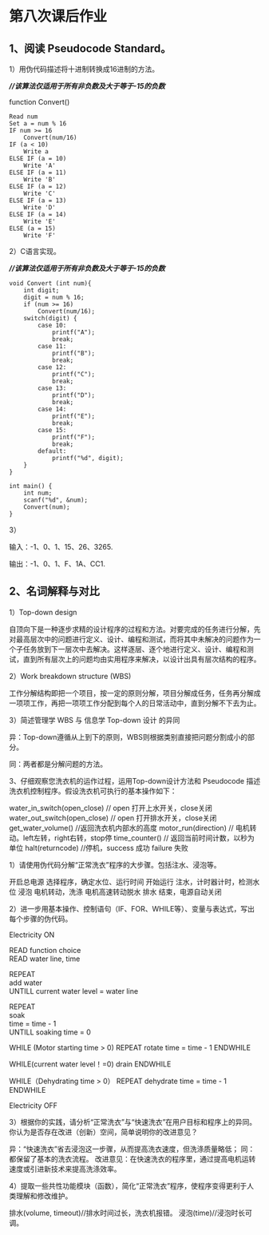 # 第八次课后作业

## **1、阅读 Pseudocode Standard。** 

1）用伪代码描述将十进制转换成16进制的方法。

***//该算法仅适用于所有非负数及大于等于-15的负数***

function Convert()

    Read num
    Set a = num % 16
    IF num >= 16
        Convert(num/16)
    IF (a < 10)
        Write a
    ELSE IF (a = 10)
        Write 'A'
    ELSE IF (a = 11)
        Write 'B'
    ELSE IF (a = 12)
        Write 'C'
    ELSE IF (a = 13)
        Write 'D'
    ELSE IF (a = 14)
        Write 'E'
    ELSE (a = 15)
        Write 'F'

2）C语言实现。 

***//该算法仅适用于所有非负数及大于等于-15的负数***

    void Convert (int num){
        int digit;
        digit = num % 16;
        if (num >= 16)
            Convert(num/16);
        switch(digit) {
            case 10:
                printf("A");
                break;
            case 11:
                printf("B");
                break;
            case 12:
                printf("C");
                break;
            case 13:
                printf("D");
                break;
            case 14:
                printf("E");
                break;
            case 15:
                printf("F");
                break;
            default:
                printf("%d", digit);
        } 
    } 

    int main() {
        int num;
        scanf("%d", &num);
        Convert(num);
    }

3）

输入：-1、0、1、15、26、3265.

输出：-1、0、1、F、1A、CC1.

## **2、名词解释与对比** 
1）Top-down design 

自顶向下是一种逐步求精的设计程序的过程和方法。对要完成的任务进行分解，先对最高层次中的问题进行定义、设计、编程和测试，而将其中未解决的问题作为一个子任务放到下一层次中去解决。这样逐层、逐个地进行定义、设计、编程和测试，直到所有层次上的问题均由实用程序来解决，以设计出具有层次结构的程序。

2）Work breakdown structure (WBS)

工作分解结构即把一个项目，按一定的原则分解，项目分解成任务，任务再分解成一项项工作，再把一项项工作分配到每个人的日常活动中，直到分解不下去为止。

3）简述管理学 WBS 与 信息学 Top-down 设计 的异同

异：Top-down遵循从上到下的原则，WBS则根据类别直接把问题分割成小的部分。

同：两者都是分解问题的方法。

3、仔细观察您洗衣机的运作过程，运用Top-down设计方法和 Pseudocode 描述洗衣机控制程序。假设洗衣机可执行的基本操作如下： 

water_in_switch(open_close)  // open 打开上水开关，close关闭 
water_out_switch(open_close)  // open 打开排水开关，close关闭 
get_water_volume()  //返回洗衣机内部水的高度
motor_run(direction)  // 电机转动。left左转，right右转，stop停 
time_counter()  // 返回当前时间计数，以秒为单位 
halt(returncode)  //停机，success 成功 failure 失败

1）请使用伪代码分解“正常洗衣”程序的大步骤。包括注水、浸泡等。

开启总电源
选择程序，确定水位、运行时间
开始运行
注水，计时器计时，检测水位
浸泡
电机转动，洗涤
电机高速转动脱水
排水
结束，电源自动关闭

2）进一步用基本操作、控制语句（IF、FOR、WHILE等）、变量与表达式，写出每个步骤的伪代码。 

Electricity ON

READ function choice </br>
READ water line, time

REPEAT </br>
    add water</br>
UNTILL current water level = water line

REPEAT </br>
    soak</br>
    time = time - 1 </br>
UNTILL soaking time = 0

WHILE (Motor starting time > 0)
REPEAT 
    rotate
    time = time - 1 
ENDWHILE

WHILE(current water level！=0)
    drain
ENDWHILE

WHILE（Dehydrating time > 0） 
REPEAT
    dehydrate
    time = time - 1
ENDWHILE

Electricity OFF

3）根据你的实践，请分析“正常洗衣”与“快速洗衣”在用户目标和程序上的异同。 你认为是否存在改进（创新）空间，简单说明你的改进意见？ 

异：“快速洗衣”省去浸泡这一步骤，从而提高洗衣速度，但洗涤质量略低；
同：都保留了基本的洗衣流程。
改进意见：在快速洗衣的程序里，通过提高电机运转速度或引进新技术来提高洗涤效率。

4）提取一些共性功能模块（函数），简化“正常洗衣”程序，使程序变得更利于人类理解和修改维护。

排水(volume, timeout)//排水时间过长，洗衣机报错。
浸泡(time)//浸泡时长可调。



